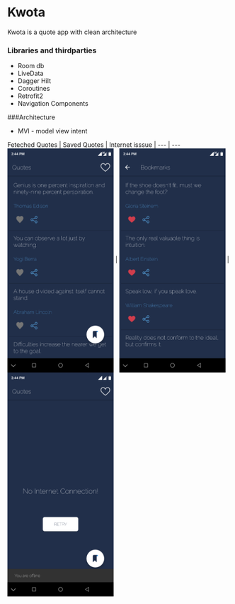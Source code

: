 # Kwota
Kwota is a quote app with clean architecture


### Libraries and thirdparties

- Room db
- LiveData
- Dagger Hilt
- Coroutines
- Retrofit2
- Navigation Components


###Architecture

- MVI - model view intent

Feteched Quotes | Saved Quotes | Internet isssue 
| --- | --- 
<img align="center" src="./screenshots/fetchedQuotes.png" width="240"> | <img align="center" src="./screenshots/savedQuotes.png" width="240"> |
<img align="center" src="./screenshots/Offline.png" width="240"> 


